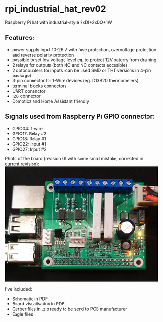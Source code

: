 # rpi_industrial_hat_rev02
Raspberry Pi hat with industrial-style 2xDI+2xDQ+1W

## Features:
- power supply input 10-26 V with fuse protection, overvoltage protection and reverse polarity protection
- possible to set low voltage level eg. to protect 12V baterry from draining.
- 2 relays for outputs (both NO and NC contacts accesible)
- 2 optocouplers for inputs (can be used SMD or THT versions in 4-pin package)
- 3-pin connector for 1-Wire devices (eg. D18B20 thermometers)
- terminal blocks connectors
- UART conenctor
- I2C connector
- Domoticz and Home Assistant friendly

## Signals used from Raspberry Pi GPIO connector:
- GPIO04: 1-wire
- GPIO17: Relay #2
- GPIO18: Relay #1
- GPIO22: Input #1
- GPIO27: Input #2

Photo of the board (revision 01 with some small mistake, corrected in current revision):
![PCB photo](rpi_industrial_hat.png)

I've included:
- Schematic in PDF
- Board visualisation in PDF
- Gerber files in .zip ready to be send to PCB manufacturer
- Eagle files
